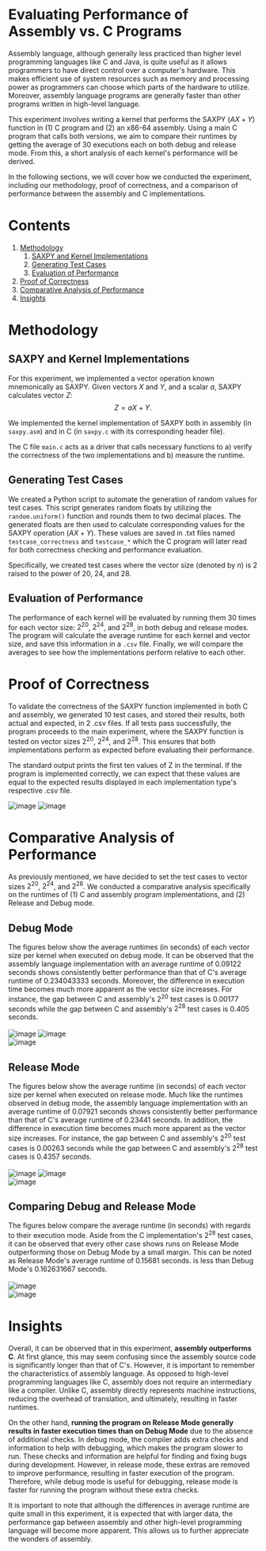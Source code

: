 # Evaluating Performance of Assembly vs. C Programs

Assembly language, although generally less practiced than higher level programming 
languages like C and Java, is quite useful as it allows programmers to have direct
control over a computer's hardware. This makes efficient use of system resources such 
as memory and processing power as programmers can choose which parts of the hardware 
to utilize. Moreover, assembly language programs are generally faster than other programs 
written in high-level language. 

This experiment involves writing a kernel that performs the SAXPY ($AX + Y$) function in 
(1) C program and (2) an x86-64 assembly. Using a main C program that calls both versions,
we aim to compare their runtimes by getting the average of 30 executions each on both
debug and release mode. From this, a short analysis of each kernel's performance will 
be derived.

In the following sections, we will cover how we conducted the experiment, including our 
methodology, proof of correctness, and a comparison of performance between the assembly 
and C implementations.

# Contents
1. [Methodology](#Methodology)
    1. <a href="#saxpy-and-kernel-implementations">SAXPY and Kernel Implementations</a>
    1. <a href="#generating-test-cases">Generating Test Cases</a>
    1. <a href="#evaluation-of-performance">Evaluation of Performance</a>
1. <a href="#proof-of-correctness">Proof of Correctness</a>
1. <a href="#comparative-analysis-of-performance">Comparative Analysis of Performance</a>
1. <a href="#insights">Insights</a>

# Methodology

## SAXPY and Kernel Implementations

For this experiment, we implemented a vector operation known mnemonically 
as SAXPY. Given vectors $X$ and $Y$, and a scalar $a$, SAXPY calculates vector $Z$: 
$$Z = aX+ Y.$$

We implemented the kernel implementation of SAXPY both in assembly 
(in `saxpy.asm`) and in C (in `saxpy.c` with its corresponding header file).

The C file `main.c` acts as a driver that calls necessary functions to a) verify
the correctness of the two implementations and b) measure the runtime.

## Generating Test Cases

We created a Python script to automate the generation of random values for test cases. 
This script generates random floats by utilizing the `random.uniform()` function and 
rounds them to two decimal places. The generated floats are then used to calculate 
corresponding values for the SAXPY operation ($AX + Y$). These values are saved in .txt
files named `testcase_correctness` and `testcase_*` which the C program will later read 
for both correctness checking and performance evaluation.

Specifically, we created test cases where the vector size (denoted by $n$) is 2 raised 
to the power of 20, 24, and 28.


## Evaluation of Performance

The performance of each kernel will be evaluated by running them 30 times for each 
vector size: $2^{20}$, $2^{24}$, and $2^{28}$, in both debug and release modes. The program will
calculate the average runtime for each kernel and vector size, and save this information
in a `.csv` file. Finally, we will compare the averages to see how the implementations 
perform relative to each other.

# Proof of Correctness

To validate the correctness of the SAXPY function implemented in both C and assembly, 
we generated 10 test cases, and stored their results, both actual and expected, in 2 .csv 
files. If all tests pass successfully, the program proceeds to the main experiment, where 
the SAXPY function is tested on vector sizes $2^{20}$, $2^{24}$, and $2^{28}$. This ensures 
that both implementations perform as expected before evaluating their performance.

The standard output prints the first ten values of Z in the terminal. If the program is 
implemented correctly, we can expect that these values are equal to the expected results
displayed in each implementation type's respective .csv file.

![image](https://github.com/dhannn/saxpy-c-asm/assets/90260852/0022da55-de5c-447d-abaa-9f5af571cda0)
![image](https://github.com/dhannn/saxpy-c-asm/assets/90260852/0c59ff43-114d-41d2-b469-aa2c6a85e266)

# Comparative Analysis of Performance
As previously mentioned, we have decided to set the test cases to vector sizes $2^{20}$, 
$2^{24}$, and $2^{28}$. We conducted a comparative analysis specifically on the runtimes 
of (1) C and assembly program implementations, and (2) Release and Debug mode.

## Debug Mode
The figures below show the average runtimes (in seconds) of each vector size 
per kernel when executed on debug mode. It can be observed that the assembly 
language implementation with an average runtime of 0.09122 seconds shows consistently 
better performance than that of C's average runtime of 0.234043333 seconds.
Moreover, the difference in execution time becomes much more apparent as the vector 
size increases. For instance, the gap between C and assembly's $2^{20}$ test cases is 
0.00177 seconds while the gap between C and assembly's $2^{28}$ test cases is 0.405 seconds.<br><br>
![image](https://github.com/dhannn/saxpy-c-asm/assets/90260852/32821f3b-f669-4c1e-b79f-0efcba060ba3)
![image](https://github.com/dhannn/saxpy-c-asm/assets/90260852/0622b397-ba3a-4138-85d5-3f3f8b9c4ab3)<br>
![image](https://github.com/dhannn/saxpy-c-asm/assets/90260852/7eb98ec0-716a-4996-9193-4d41c9910931)

## Release Mode
The figures below show the average runtime (in seconds) of each vector size 
per kernel when executed on release mode. Much like the runtimes observed in
debug mode,  the assembly language implementation with an average runtime of 0.07921 seconds 
shows consistently better performance than that of C's average runtime of 0.23441 seconds. In
addition, the difference in execution time becomes much more apparent as the
vector size increases. For instance, the gap between C and assembly's $2^{20}$ test cases is 
0.00263 seconds while the gap between C and assembly's $2^{28}$ test cases is 0.4357 seconds.<br><br>
![image](https://github.com/dhannn/saxpy-c-asm/assets/90260852/fb8a078b-4572-4c03-aad0-2fdb48c6240e)
![image](https://github.com/dhannn/saxpy-c-asm/assets/90260852/bd2604b7-3649-47ff-92c6-7ce868297152)<br>
![image](https://github.com/dhannn/saxpy-c-asm/assets/90260852/8a5c7cad-73e4-4e00-993d-06199c52044c)

## Comparing Debug and Release Mode
The figures below compare the average runtime (in seconds) with regards to their execution
mode. Aside from the C implementation's $2^{28}$ test cases, it can be observed that every other
case shows runs on Release Mode outperforming those on Debug Mode by a small margin. This can be 
noted as Release Mode's average runtime of 0.15681 seconds. is less than Debug Mode's 0.162631667 seconds.<br><br>
![image](https://github.com/dhannn/saxpy-c-asm/assets/90260852/44cdfa0e-b840-4dbc-96b6-31e9e3dc060c) <br>
![image](https://github.com/dhannn/saxpy-c-asm/assets/90260852/e0d601f9-3e0f-457e-9a84-d0ad24b26558)

# Insights
Overall, it can be observed that in this experiment, **assembly outperforms C**. At first glance, this
may seem confusing since the assembly source code is significantly longer than that of C's. However,
it is important to remember the characteristics of assembly language. As opposed to high-level
programming languages like C, assembly does not require an intermediary like a compiler. Unlike C, 
assembly directly represents machine instructions, reducing the overhead of translation, and
ultimately, resulting in faster runtimes.

On the other hand, **running the program on Release Mode generally results in faster execution 
times than on Debug Mode** due to the absence of additional checks. In debug mode, the 
compiler adds extra checks and information to help with debugging, which makes the program 
slower to run. These checks and information are helpful for finding and fixing bugs 
during development. However, in release mode, these extras are removed to improve performance, 
resulting in faster execution of the program. Therefore, while debug mode is useful for debugging, 
release mode is faster for running the program without these extra checks.

It is important to note that although the differences in average runtime are quite small in 
this experiment, it is expected that with larger data, the performance gap between assembly 
and other high-level programming language will become more apparent. This allows us to further 
appreciate the wonders of assembly.
